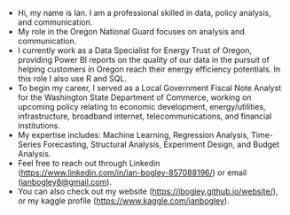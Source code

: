 - Hi, my name is Ian. I am a professional skilled in data, policy analysis, and communication.
- My role in the Oregon National Guard focuses on analysis and communication.
- I currently work as a Data Specialist for Energy Trust of Oregon, providing Power BI reports on the quality of our data in the pursuit of helping customers in Oregon reach their energy efficiency potentials. In this role I also use R and SQL.
- To begin my career, I served as a Local Government Fiscal Note Analyst for the Washington State Department of Commerce, working on upcoming policy relating to economic development, energy/utilities, infrastructure, broadband internet, telecommunications, and financial institutions.
- My expertise includes: Machine Learning, Regression Analysis, Time-Series Forecasting, Structural Analysis, Experiment Design, and Budget Analysis.
- Feel free to reach out through Linkedin (https://www.linkedin.com/in/ian-bogley-857088196/) or email (ianbogley8@gmail.com).
- You can also check out my website (https://ibogley.github.io/website/), or my kaggle profile (https://www.kaggle.com/ianbogley).

<!---
ibogley/ibogley is a ✨ special ✨ repository because its `README.md` (this file) appears on your GitHub profile.
You can click the Preview link to take a look at your changes.
--->
